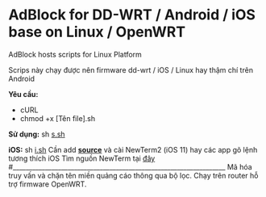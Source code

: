 # AdBlock for DD-WRT / Android / iOS base on Linux / OpenWRT
AdBlock hosts scripts for Linux Platform

Scrips này chạy được nên firmware dd-wrt / iOS / Linux hay thậm chí trên Android

**Yêu cầu:**
- cURL
- chmod +x [Tên file].sh

**Sử dụng:** sh [s.sh](./s.sh)

**iOS:** sh [i.sh](./i.sh) 
Cần add [**source**](https://electrarepo64.coolstar.org/) và cài NewTerm2 (iOS 11) hay các app gõ lệnh tương thích iOS
Tìm nguồn NewTerm tại [đây](https://www.ios-repo-updates.com/)
#__________________________________________________________________
Mã hóa truy vấn và chặn tên miền quảng cáo thông qua bộ lọc. Chạy trên router hỗ trợ firmware OpenWRT.

